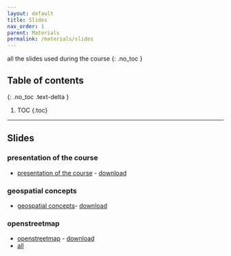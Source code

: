 ```yaml
---
layout: default
title: Slides
nav_order: 1
parent: Materials
permalink: /materials/slides
---
```

all the slides used during the course
{: .no_toc }

## Table of contents
{: .no_toc .text-delta }

1. TOC
{:toc}

---
## Slides
### presentation of the course
- [presentation of the course](https://docs.google.com/presentation/d/e/2PACX-1vSBVsLi-ND3eGZ0ZyAd-XWs453H4PRkywlYzJIVrHWnxrF1QLMe0GX4nlWq8YXeqWNNUwZS-t8IOO4e/pub?start=false&loop=false&delayms=3000) - [download](https://github.com/napo/geospatial_course_unitn/raw/master/pdf/01%20-%20presentation%20of%20the%20course%20-%20geospatial%20analysis.pdf)
### geospatial concepts
- [geospatial concepts](https://docs.google.com/presentation/d/e/2PACX-1vT_my7vYOE2_xOdD-eZOtjxEFrbi1BfMcx_84jwomsVgI5wOfPxBO6sPNhxPtaLuEhrrkxmPbiv5Na0/pub?start=false&loop=false&delayms=3000)- [download](https://github.com/napo/geospatial_course_unitn/raw/master/pdf/02%20-%20geospatial%20concepts%20-%20datascience.pdf)
### openstreetmap
- [openstreetmap](https://docs.google.com/presentation/d/e/2PACX-1vT91FHgpKShrTx4H6AlsmLmAb00Pe0QUB_LKugBdoP1N6pAl_sdFKKnDu0msDzmTwxjI7OXh-dbPb-K/pub?start=false&loop=false&delayms=3000) - [download](https://github.com/napo/geospatial_course_unitn/raw/master/pdf/04%20-%20OpenStreetMap%20a%20resource%20for%20a%20data%20scientist.pdf)
- [all](https://github.com/napo/geospatial_course_unitn/tree/master/docs/pdf)
